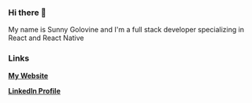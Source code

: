 ### Hi there 👋

My name is Sunny Golovine and I'm a full stack developer specializing in React and React Native


### Links

<b><a href="https://sunny.gg">My Website</a></b>
<br>

<b><a href="https://linkedin.com/in/SunnyGolovine">LinkedIn Profile</a></b>
<br>
